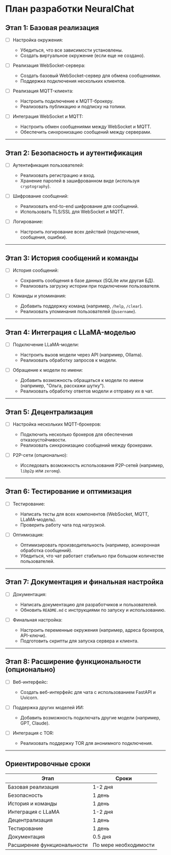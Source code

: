 
# План разработки NeuralChat

## Этап 1: Базовая реализация

- [ ] Настройка окружения:
  - Убедиться, что все зависимости установлены.
  - Создать виртуальное окружение (если еще не создано).

- [ ] Реализация WebSocket-сервера:
  - Создать базовый WebSocket-сервер для обмена сообщениями.
  - Поддержка подключения нескольких клиентов.

- [ ] Реализация MQTT-клиента:
  - Настроить подключение к MQTT-брокеру.
  - Реализовать публикацию и подписку на топики.

- [ ] Интеграция WebSocket и MQTT:
  - Настроить обмен сообщениями между WebSocket и MQTT.
  - Обеспечить синхронизацию сообщений между серверами.

---

## Этап 2: Безопасность и аутентификация

- [ ] Аутентификация пользователей:
  - Реализовать регистрацию и вход.
  - Хранение паролей в зашифрованном виде (используя `cryptography`).

- [ ] Шифрование сообщений:
  - Реализовать end-to-end шифрование для сообщений.
  - Использовать TLS/SSL для WebSocket и MQTT.

- [ ] Логирование:
  - Настроить логирование всех действий (подключения, сообщения, ошибки).

---

## Этап 3: История сообщений и команды

- [ ] История сообщений:
  - Сохранять сообщения в базе данных (SQLite или другая БД).
  - Реализовать загрузку истории при подключении пользователя.

- [ ] Команды и упоминания:
  - Добавить поддержку команд (например, `/help`, `/clear`).
  - Реализовать упоминания пользователей (`@username`).

---

## Этап 4: Интеграция с LLaMA-моделью

- [ ] Подключение LLaMA-модели:
  - Настроить вызов модели через API (например, Ollama).
  - Реализовать обработку запросов к модели.

- [ ] Обращение к модели по имени:
  - Добавить возможность обращаться к модели по имени (например, "Ольга, расскажи шутку").
  - Реализовать обработку ответов модели и отправку их в чат.

---

## Этап 5: Децентрализация

- [ ] Настройка нескольких MQTT-брокеров:
  - Подключить несколько брокеров для обеспечения отказоустойчивости.
  - Реализовать синхронизацию сообщений между брокерами.

- [ ] P2P-сети (опционально):
  - Исследовать возможность использования P2P-сетей (например, `libp2p` или `zeromq`).

---

## Этап 6: Тестирование и оптимизация

- [ ] Тестирование:
  - Написать тесты для всех компонентов (WebSocket, MQTT, LLaMA-модель).
  - Проверить работу чата под нагрузкой.

- [ ] Оптимизация:
  - Оптимизировать производительность (например, асинхронная обработка сообщений).
  - Убедиться, что чат работает стабильно при большом количестве пользователей.

---

## Этап 7: Документация и финальная настройка

- [ ] Документация:
  - Написать документацию для разработчиков и пользователей.
  - Обновить `README.md` с инструкциями по запуску и использованию.

- [ ] Финальная настройка:
  - Настроить переменные окружения (например, адреса брокеров, API-ключи).
  - Подготовить скрипты для запуска сервера и клиента.

---

## Этап 8: Расширение функциональности (опционально)

- [ ] Веб-интерфейс:
  - Создать веб-интерфейс для чата с использованием FastAPI и Uvicorn.

- [ ] Поддержка других моделей ИИ:
  - Добавить возможность подключать другие модели (например, GPT, Claude).

- [ ] Интеграция с TOR:
  - Реализовать поддержку TOR для анонимного подключения.

---

## Ориентировочные сроки

| Этап                     | Сроки         |
|--------------------------|---------------|
| Базовая реализация       | 1-2 дня       |
| Безопасность             | 1 день        |
| История и команды        | 1 день        |
| Интеграция с LLaMA       | 1-2 дня       |
| Децентрализация          | 1 день        |
| Тестирование             | 1 день        |
| Документация             | 0.5 дня       |
| Расширение функциональности | По мере необходимости |


